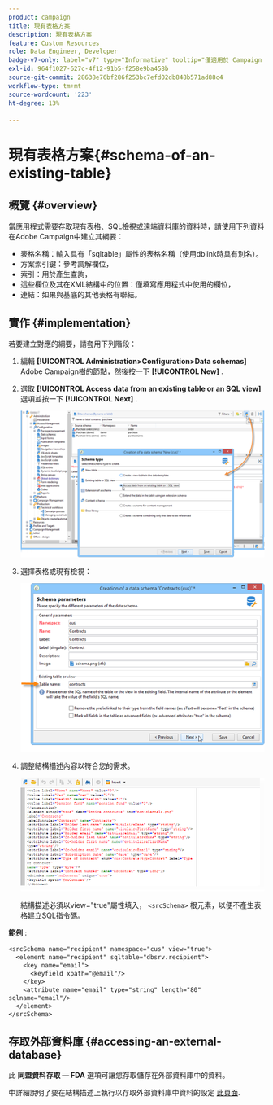 ```yaml
---
product: campaign
title: 現有表格方案
description: 現有表格方案
feature: Custom Resources
role: Data Engineer, Developer
badge-v7-only: label="v7" type="Informative" tooltip="僅適用於 Campaign Classic v7"
exl-id: 964f1027-627c-4f12-91b5-f258e9ba458b
source-git-commit: 28638e76bf286f253bc7efd02db848b571ad88c4
workflow-type: tm+mt
source-wordcount: '223'
ht-degree: 13%

---
```


# 現有表格方案{#schema-of-an-existing-table}

## 概覽 {#overview}

當應用程式需要存取現有表格、SQL檢視或遠端資料庫的資料時，請使用下列資料在Adobe Campaign中建立其綱要：

* 表格名稱：輸入具有「sqltable」屬性的表格名稱（使用dblink時具有別名）。
* 方案索引鍵：參考調解欄位，
* 索引：用於產生查詢，
* 這些欄位及其在XML結構中的位置：僅填寫應用程式中使用的欄位，
* 連結：如果與基底的其他表格有聯結。

## 實作 {#implementation}

若要建立對應的綱要，請套用下列階段：

1. 編輯 **[!UICONTROL Administration>Configuration>Data schemas]** Adobe Campaign樹的節點，然後按一下 **[!UICONTROL New]** .
1. 選取 **[!UICONTROL Access data from an existing table or an SQL view]** 選項並按一下 **[!UICONTROL Next]** .

   ![](assets/s_ncs_configuration_extand_a_schema.png)

1. 選擇表格或現有檢視：

   ![](assets/s_ncs_configuration_select_table.png)

1. 調整結構描述內容以符合您的需求。

   ![](assets/s_ncs_configuration_view_create_schema.png)

   結構描述必須以view=&quot;true&quot;屬性填入， `<srcSchema>` 根元素，以便不產生表格建立SQL指令碼。

**範例** :

```
<srcSchema name="recipient" namespace="cus" view="true">
  <element name="recipient" sqltable="dbsrv.recipient">
    <key name="email">
      <keyfield xpath="@email"/>
    </key>   
    <attribute name="email" type="string" length="80" sqlname="email"/>
  </element>
</srcSchema>
```

## 存取外部資料庫 {#accessing-an-external-database}

此 **同盟資料存取 — FDA** 選項可讓您存取儲存在外部資料庫中的資料。

中詳細說明了要在結構描述上執行以存取外部資料庫中資料的設定 [此頁面](../../installation/using/creating-data-schema.md).
